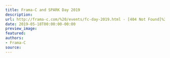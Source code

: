 ```yaml
---
title: Frama-C and SPARK Day 2019
description:
url: http://frama-c.com/%20/events/fc-day-2019.html - [404 Not Found]%20
date: 2019-05-18T00:00:00-00:00
preview_image:
featured:
authors:
- Frama-C
source:
---
```



